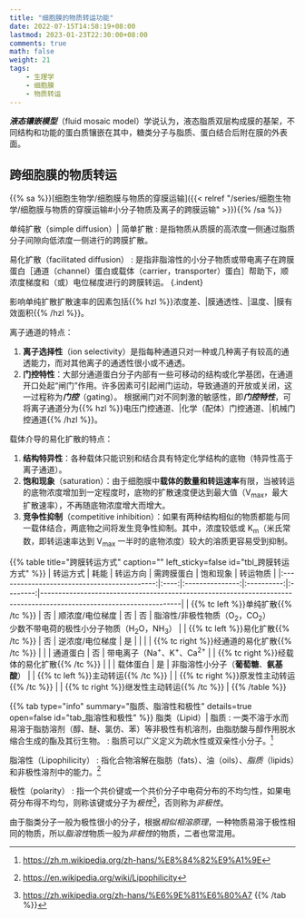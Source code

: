 ```yaml
---
title: "细胞膜的物质转运功能"
date: 2022-07-15T14:58:19+08:00
lastmod: 2023-01-23T22:30:00+08:00
comments: true
math: false
weight: 21
tags:
    - 生理学
    - 细胞膜
    - 物质转运
---
```


***液态镶嵌模型***（fluid mosaic model）学说认为，液态脂质双层构成膜的基架，不同结构和功能的蛋白质镶嵌在其中，糖类分子与脂质、蛋白结合后附在膜的外表面。

<!--more-->

## 跨细胞膜的物质转运

{{% sa %}}[细胞生物学/细胞膜与物质的穿膜运输]({{< relref "/series/细胞生物学/细胞膜与物质的穿膜运输#小分子物质及离子的跨膜运输" >}}){{% /sa %}}

单纯扩散（simple diffusion）| 简单扩散
: 是指物质从质膜的高浓度一侧通过脂质分子间隙向低浓度一侧进行的跨膜扩散。

易化扩散（facilitated diffusion）
: 是指非脂溶性的小分子物质或带电离子在跨膜蛋白［通道（channel）蛋白或载体（carrier，transporter）蛋白］帮助下，顺浓度梯度和（或）电位梯度进行的跨膜转运。
{.indent}

影响单纯扩散扩散速率的因素包括{{% hzl %}}浓度差、|膜通透性、|温度、|膜有效面积{{% /hzl %}}。

离子通道的特点：

1. **离子选择性**（ion selectivity）是指每种通道只对一种或几种离子有较高的通透能力，而对其他离子的通透性很小或不通透。
2. **门控特性**：大部分通道蛋白分子内部有一些可移动的结构或化学基团，在通道开口处起“闸门”作用。许多因素可引起闸门运动，导致通道的开放或关闭，这一过程称为***门控***（gating）。
   根据闸门对不同刺激的敏感性，即***门控特性***，可将离子通道分为{{% hzl %}}电压门控通道、|化学（配体）门控通道、|机械门控通道{{% /hzl %}}。

载体介导的易化扩散的特点：

1. **结构特异性**：各种载体只能识别和结合具有特定化学结构的底物（特异性高于离子通道）。
2. **饱和现象**（saturation）：由于细胞膜中**载体的数量和转运速率**有限，当被转运的底物浓度增加到一定程度时，底物的扩散速度便达到最大值（V<sub>max</sub>，最大扩散速率），不再随底物浓度增大而增大。
3. **竞争性抑制**（competitive inhibition）：如果有两种结构相似的物质都能与同一载体结合，两底物之间将发生竞争性抑制。其中，浓度较低或 K<sub>m</sub>（米氏常数，即转运速率达到 V<sub>max</sub> 一半时的底物浓度）较大的溶质更容易受到抑制。

{{% table title="跨膜转运方式" caption="" left_sticky=false id="tbl_跨膜转运方式" %}}
|                   转运方式                  | 耗能 |     转运方向    | 需跨膜蛋白 | 饱和现象 | 转运物质                                                                                                           |
|:-------------------------------------------:|:----:|:---------------:|:----------:|:--------:|--------------------------------------------------------------------------------------------------------------------|
|      {{% tc left %}}单纯扩散{{% /tc %}}     |  否  | 顺浓度/电位梯度 |     否     |    否    | 脂溶性/非极性物质（O<sub>2</sub>，CO<sub>2</sub>）<br/>少数不带电荷的极性小分子物质（H<sub>2</sub>O，NH<sub>3</sub>） |
|      {{% tc left %}}易化扩散{{% /tc %}}     |  否  | 逆浓度/电位梯度 |     是     |          |                                                                                                                    |
| {{% tc right %}}经通道的易化扩散{{% /tc %}} |      |                 |  通道蛋白  |    否    | 带电离子（Na<sup>+</sup>、K<sup>+</sup>、Ca<sup>2+</sup>                                                           |
| {{% tc right %}}经载体的易化扩散{{% /tc %}} |      |                 |  载体蛋白  |    是    | 非脂溶性小分子（**葡萄糖**、**氨基酸**）                                                                           |
|      {{% tc left %}}主动转运{{% /tc %}}     |
|  {{% tc right %}}原发性主动转运{{% /tc %}}  |
|  {{% tc right %}}继发性主动转运{{% /tc %}}  |
{{% /table %}}

{{% tab type="info" summary="脂质、脂溶性和极性" details=true open=false id="tab_脂溶性和极性" %}}
脂类（Lipid）| 脂质
: 一类不溶于水而易溶于脂肪溶剂（醇、醚、氯仿、苯）等非极性有机溶剂，由脂肪酸与醇作用脱水缩合生成的酯及其衍生物。
: 脂质可以广义定义为疏水性或双亲性小分子。[^1]

脂溶性（Lipophilicity）
: 指化合物溶解在脂肪（fats）、油（oils）、*脂质*（lipids）和非极性溶剂中的能力。[^2]

极性（polarity）
: 指一个共价键或一个共价分子中电荷分布的不均匀性，如果电荷分布得不均匀，则称该键或分子为*极性*[^3]，否则称为*非极性*。

由于脂类分子一般为极性很小的分子，根据*相似相溶原理*，一种物质易溶于极性相同的物质，所以*脂溶性*物质一般为*非极性*的物质，二者也常混用。

[^1]: https://zh.m.wikipedia.org/zh-hans/%E8%84%82%E9%A1%9E
[^2]: https://en.wikipedia.org/wiki/Lipophilicity
[^3]: https://zh.wikipedia.org/zh-hans/%E6%9E%81%E6%80%A7
{{% /tab %}}

